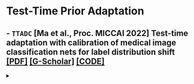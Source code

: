 # Test-Time Prior Adaptation 

## - `TTADC` [Ma et al., Proc. MICCAI 2022] **Test-time adaptation with calibration of medical image classification nets for label distribution shift** [[PDF]](https://arxiv.org/abs/2207.00769) [[G-Scholar]](https://scholar.google.com/scholar?cluster=7982883573733677737&hl=en) [[CODE]](https://github.com/med-air/TTADC)

<details close>
<summary> </summary>
###  Abstract
Class distribution plays an important role in learning deep classifiers. When the proportion of each class in the test set differs from the training set, the performance of classification nets usually degrades. Such a label distribution shift problem is common in medical diagnosis since the prevalence of disease vary over location and time. In this paper, we propose the first method to tackle label shift for medical image classification, which effectively adapt the model learned from a single training label distribution to arbitrary unknown test label distribution. Our approach innovates distribution calibration to learn multiple representative classifiers, which are capable of handling different one-dominating-class distributions. When given a test image, the diverse classifiers are dynamically aggregated via the consistency-driven test-time adaptation, to deal with the unknown test label distribution. We validate our method on two important medical image classification tasks including liver fibrosis staging and COVID-19 severity prediction. Our experiments clearly show the decreased model performance under label shift. With our method, model performance significantly improves on all the test datasets with different label shifts for both medical image diagnosis tasks. Code is available at https://github.com/med-air/TTADC.
  
![alt text](images/TTPA/TTADC.png)
</details>
